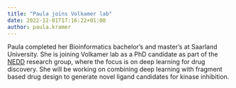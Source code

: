 ```yaml
---
title: "Paula joins Volkamer lab"
date: 2022-12-01T17:16:22+01:00
author: paula.kramer
---
```


Paula completed her Bioinformatics bachelor’s and master’s at Saarland University. She is joining Volkamer lab as a PhD candidate as part of the [NEDD](https://nedd.cs.uni-saarland.de/) research group, where the focus is on deep learning for drug discovery. She will be working on combining deep learning with fragment based drug design to generate novel ligand candidates for kinase inhibition.


